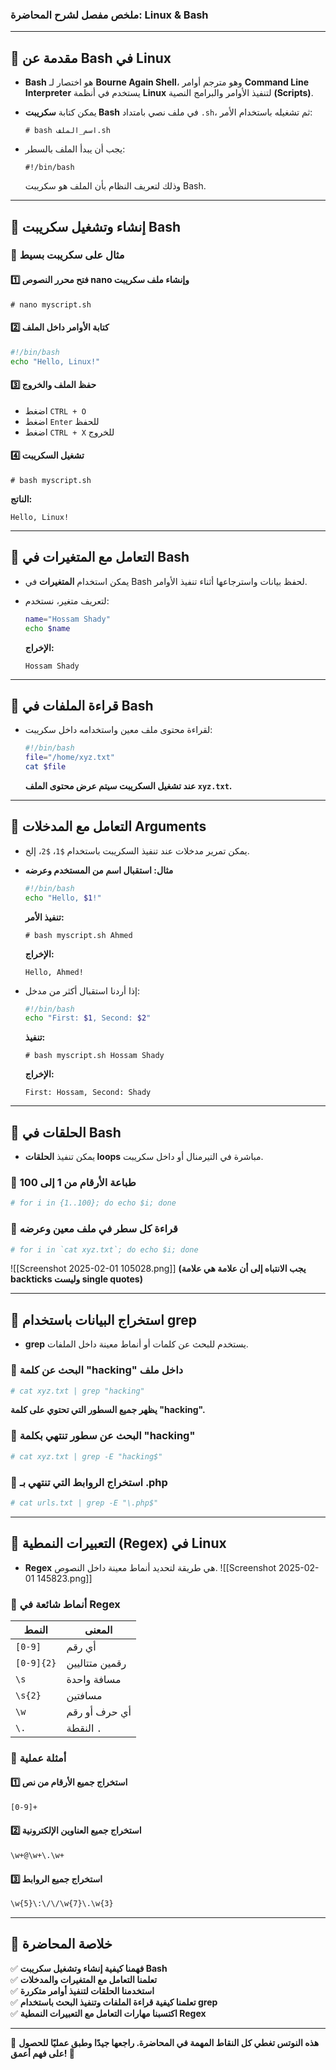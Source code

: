 ### **ملخص مفصل لشرح المحاضرة: Linux & Bash**

---

## **🔹 مقدمة عن Bash في Linux**

- **Bash** هو اختصار لـ **Bourne Again Shell**، وهو مترجم أوامر **Command Line Interpreter** يستخدم في أنظمة **Linux** لتنفيذ الأوامر والبرامج النصية **(Scripts)**.
- يمكن كتابة **سكريبت Bash** في ملف نصي بامتداد `.sh`، ثم تشغيله باستخدام الأمر:
    
    ```
    # bash اسم_الملف.sh
    ```
    
- يجب أن يبدأ الملف بالسطر:
    
    ```
    #!/bin/bash
    ```
    
    وذلك لتعريف النظام بأن الملف هو سكريبت Bash.

---

## **🔹 إنشاء وتشغيل سكريبت Bash**

### **🔸 مثال على سكريبت بسيط**

#### 1️⃣ **فتح محرر النصوص nano وإنشاء ملف سكريبت**

```
# nano myscript.sh
```

#### 2️⃣ **كتابة الأوامر داخل الملف**

```bash
#!/bin/bash
echo "Hello, Linux!"
```

#### 3️⃣ **حفظ الملف والخروج**

- اضغط `CTRL + O`
- اضغط `Enter` للحفظ
- اضغط `CTRL + X` للخروج

#### 4️⃣ **تشغيل السكريبت**

```
# bash myscript.sh
```

**الناتج:**

```
Hello, Linux!
```

---

## **🔹 التعامل مع المتغيرات في Bash**

- يمكن استخدام **المتغيرات** في Bash لحفظ بيانات واسترجاعها أثناء تنفيذ الأوامر.
- لتعريف متغير، نستخدم:
    
    ```bash
    name="Hossam Shady"
    echo $name
    ```
    
    **الإخراج:**
    
    ```
    Hossam Shady
    ```
    

---

## **🔹 قراءة الملفات في Bash**

- لقراءة محتوى ملف معين واستخدامه داخل سكريبت:
    
    ```bash
    #!/bin/bash
    file="/home/xyz.txt"
    cat $file
    ```
    
    **عند تشغيل السكريبت سيتم عرض محتوى الملف `xyz.txt`.**

---
## **🔹 التعامل مع المدخلات Arguments**

- يمكن تمرير مدخلات عند تنفيذ السكريبت باستخدام `$1`، `$2`، إلخ.
    
- **مثال: استقبال اسم من المستخدم وعرضه**
    
    ```bash
    #!/bin/bash
    echo "Hello, $1!"
    ```
    
    **تنفيذ الأمر:**
    
    ```
    # bash myscript.sh Ahmed
    ```
    
    **الإخراج:**
    
    ```
    Hello, Ahmed!
    ```
    
- إذا أردنا استقبال أكثر من مدخل:
    
    ```bash
    #!/bin/bash
    echo "First: $1, Second: $2"
    ```
    
    **تنفيذ:**
    
    ```
    # bash myscript.sh Hossam Shady
    ```
    
    **الإخراج:**
    
    ```
    First: Hossam, Second: Shady
    ```
    

---

## **🔹 الحلقات في Bash**

- يمكن تنفيذ **الحلقات loops** مباشرة في التيرمنال أو داخل سكريبت.

### **🔸 طباعة الأرقام من 1 إلى 100**

```bash
# for i in {1..100}; do echo $i; done
```

### **🔸 قراءة كل سطر في ملف معين وعرضه**

```bash
# for i in `cat xyz.txt`; do echo $i; done
```
![[Screenshot 2025-02-01 105028.png]]
**(يجب الانتباه إلى أن علامة هي علامة backticks وليست single quotes)**

---

## **🔹 استخراج البيانات باستخدام grep**

- **grep** يستخدم للبحث عن كلمات أو أنماط معينة داخل الملفات.

### **🔸 البحث عن كلمة "hacking" داخل ملف**

```bash
# cat xyz.txt | grep "hacking"
```

**يظهر جميع السطور التي تحتوي على كلمة "hacking".**

### **🔸 البحث عن سطور تنتهي بكلمة "hacking"**

```bash
# cat xyz.txt | grep -E "hacking$"
```

### **🔸 استخراج الروابط التي تنتهي بـ .php**

```bash
# cat urls.txt | grep -E "\.php$"
```

---

## **🔹 التعبيرات النمطية (Regex) في Linux**

- **Regex** هي طريقة لتحديد أنماط معينة داخل النصوص.
![[Screenshot 2025-02-01 145823.png]]
### **🔸 أنماط شائعة في Regex**

|النمط|المعنى|
|---|---|
|`[0-9]`|أي رقم|
|`[0-9]{2}`|رقمين متتاليين|
|`\s`|مسافة واحدة|
|`\s{2}`|مسافتين|
|`\w`|أي حرف أو رقم|
|`\.`|النقطة `.`|

### **🔸 أمثلة عملية**

#### 1️⃣ استخراج جميع الأرقام من نص

```bash
[0-9]+
```

#### 2️⃣ استخراج جميع العناوين الإلكترونية

```bash
\w+@\w+\.\w+
```

#### 3️⃣ استخراج جميع الروابط

```bash
\w{5}\:\/\/\w{7}\.\w{3}
```

---

## **🔹 خلاصة المحاضرة**

✅ **فهمنا كيفية إنشاء وتشغيل سكريبت Bash**  
✅ **تعلمنا التعامل مع المتغيرات والمدخلات**  
✅ **استخدمنا الحلقات لتنفيذ أوامر متكررة**  
✅ **تعلمنا كيفية قراءة الملفات وتنفيذ البحث باستخدام grep**  
✅ **اكتسبنا مهارات التعامل مع التعبيرات النمطية Regex**

---

📌 **هذه النوتس تغطي كل النقاط المهمة في المحاضرة. راجعها جيدًا وطبق عمليًا للحصول على فهم أعمق! 🚀**
